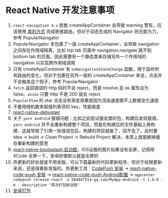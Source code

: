 <!--
 * @Author: KokoTa
 * @Date: 2020-07-21 09:01:10
 * @LastEditTime: 2020-09-02 09:22:20
 * @LastEditors: KokoTa
 * @Description: 
 * @FilePath: /AwesomeProject/README.md
-->
# React Native 开发注意事项

1. `react-navigation 4.x` 嵌套 createAppContainer 会导致 warning 警告，应该使用 [类的方式](https://reactnavigation.org/docs/2.x/common-mistakes/) 完成嵌套路由。但对于动态生成的 Navigator 则无能为力，参考 PopularNavigator
2. PopularNavigator 多包裹了一层 createAppContainer，会导致 navigation 之间存在作用域隔离，比如 top tab 页面中 navigation.navigate 跳不到 bottom tab 的页面，因此需要有一个静态类来存储另外一个作用域的 navigation 以实现跨作用域调用
3. 只有 createAppContainer 有 `onNavigationStateChange` 函数，用于监听所有路由的变化，但对于包裹在另外一层的 createAppContainer 来说，点击并不会触发这个钩子，参考 PopularNavigator
4. `fetch` 返回错误的 http 码时不会 reject，而是 resolve 且 ok 属性设为 false。`axios` 只要 http 不是 200 就会 reject
5. `PopularItem` 的 star 点击没有渐变效果是因为渲染速度跟不上数据变化速度
6. 不要用随机数来赋值列表项的 key，性能极差
7. [react-native-debugger](https://github.com/jhen0409/react-native-debugger/blob/master/docs/getting-started.md)
8. 关于 `yarn android` 报错问题：比如之前尝试接友盟的包，构建后发现报错，`yarn android` 并不会重新构建整个项目，而是在构建后的文件基础上再构建，这就导致了引用一些错误包后，构建的项目就废了，回不去了。此时要 idea -> build -> Clean Project -> Rebuild Project 解决，本质上就是删掉缓存重新构建的意思
9. [react-native-bootsplash 启动图](https://github.com/zoontek/react-native-bootsplash)，IOS设置的图片如果没有全屏，记得用 XCode 全屏一下，安卓好像默认就是全屏的
10. 热更新的好处就是不用发版，可以下载最新的代码更新程序，但对于权限更新来说，还是得重新发版的。热更新工具：[CodePush 安装](https://www.npmjs.com/package/code-push-cli) -> [react-native-code-push 安装](https://github.com/microsoft/react-native-code-push) -> [react-native-code-push Android配置](https://github.com/microsoft/react-native-code-push/blob/master/docs/setup-android.md) -> `appcenter codepush release-react -a 584847514-qq.com/MyApp-Android -t 1.0.0 -m --description "首次打包到远程"`
11. [安卓打包](https://reactnative.cn/docs/signed-apk-android)
